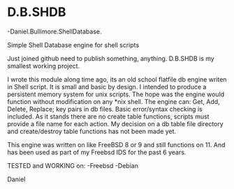 # D.B.SHDB
-Daniel.Bullimore.ShellDatabase.

Simple Shell Database engine for shell scripts

Just joined github need to publish something, anything. D.B.SHDB is my smallest working project.

I wrote this module along time ago, its an old school flatfile db engine writen in Shell script.
It is small and basic by design.
I intended to produce a persistent memory system for unix scripts.
The hope was the engine would function without modification on any *nix shell.
The engine can: Get, Add, Delete, Replace; key pairs in db files.
Basic error/syntax checking is included.
As it stands there are no create table functions, scripts must provide a file name for each action.
My decision on a db table file directory and create/destroy table functions has not been made yet.

This engine was written on like FreeBSD 8 or 9 and still functions on 11. And has been used as part of my Freebsd IDS for the past 6 years.

TESTED and WORKING on:
-Freebsd
-Debian

Daniel
